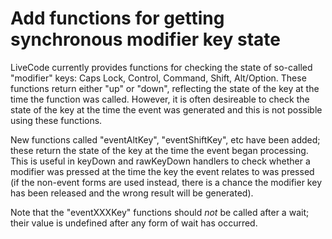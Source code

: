 # Add functions for getting synchronous modifier key state

LiveCode currently provides functions for checking the state of so-called
"modifier" keys: Caps Lock, Control, Command, Shift, Alt/Option. These
functions return either "up" or "down", reflecting the state of the key at the
time the function was called. However, it is often desireable to check the
state of the key at the time the event was generated and this is not possible
using these functions.

New functions called "eventAltKey", "eventShiftKey", etc have been added; these
return the state of the key at the time the event began processing. This is
useful in keyDown and rawKeyDown handlers to check whether a modifier was
pressed at the time the key the event relates to was pressed (if the non-event
forms are used instead, there is a chance the modifier key has been released
and the wrong result will be generated).

Note that the "eventXXXKey" functions should *not* be called after a wait;
their value is undefined after any form of wait has occurred.
